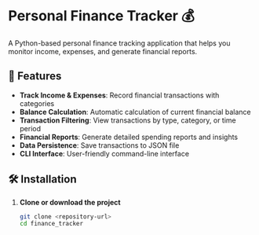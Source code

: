 # Personal Finance Tracker 💰

A Python-based personal finance tracking application that helps you monitor income, expenses, and generate financial reports.

## 🚀 Features

- **Track Income & Expenses**: Record financial transactions with categories
- **Balance Calculation**: Automatic calculation of current financial balance
- **Transaction Filtering**: View transactions by type, category, or time period
- **Financial Reports**: Generate detailed spending reports and insights
- **Data Persistence**: Save transactions to JSON file
- **CLI Interface**: User-friendly command-line interface

## 🛠️ Installation

1. **Clone or download the project**
   ```bash
   git clone <repository-url>
   cd finance_tracker
